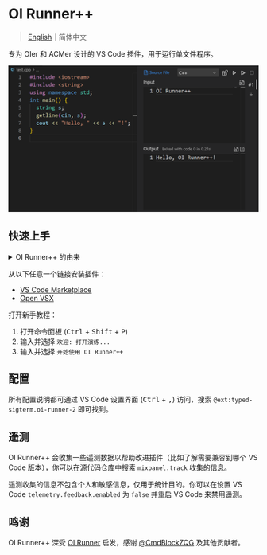 # OI Runner++

> [English](https://github.com/typed-sigterm/oi-runner-2/blob/main/README.md)｜简体中文

专为 OIer 和 ACMer 设计的 VS Code 插件，用于运行单文件程序。

![](./assets/preview.png)

## 快速上手

<details>

<summary>OI Runner++ 的由来</summary>

在 VS Code 中运行 C++ 单文件程序并非易事，我就**深受其害**。网上的教程大多要求配置**冗长、复杂、玄学**的 `.vscode/launch.json` 和 `.vscode/tasks.json`，这完全是一种折磨。

相比之下，[Code Runner](https://marketplace.visualstudio.com/items?itemName=formulahendry.code-runner) 插件的体验好一些，但并不适合 OI 这一特殊场景：

- 会在 Terminal 中留下难看的历史记录
- 不显示运行耗时、退出代码
- 每次都要手动输入样例

后来，我发现了 [OI Runner](https://marketplace.visualstudio.com/items?itemName=CmdBlock.oi-runner)。它是为 OI 场景量身打造的，个人认为其体验已接近完美。但是经过较长时间的使用后，一些问题逐渐显现：

- 运行耗时、退出代码与输出混在一起
- 没有编译中/运行中的状态提示
- 停止运行按钮无效
- 编译/运行时的工作目录是源代码目录，而非工作区目录

我提了一个 [PR](https://github.com/CmdBlockZQG/oi-runner/pull/9)，然而维护者似乎已经放弃维护 OI Runner，没有回复。

2024/6/21，我决定开发 OI Runner++，以 OI Runner 为蓝本进行完全重写并发布。因此，OI Runner++ 保留了 OI Runner 简洁的 UI 设计，但在不少功能上进行了改进。

</details>

从以下任意一个链接安装插件：

- [VS Code Marketplace](https://marketplace.visualstudio.com/items?itemName=typed-sigterm.oi-runner-2)
- [Open VSX](https://open-vsx.org/extension/typed-sigterm/oi-runner-2)

打开新手教程：

1. 打开命令面板 (<kbd>Ctrl</kbd> + <kbd>Shift</kbd> + <kbd>P</kbd>)
2. 输入并选择 `欢迎: 打开演练...`
3. 输入并选择 `开始使用 OI Runner++`

## 配置

所有配置说明都可通过 VS Code 设置界面 (<kbd>Ctrl</kbd> + <kbd>,</kbd>) 访问，搜索 `@ext:typed-sigterm.oi-runner-2` 即可找到。

## 遥测

OI Runner++ 会收集一些遥测数据以帮助改进插件（比如了解需要兼容到哪个 VS Code 版本），你可以在源代码仓库中搜索 `mixpanel.track` 收集的信息。

遥测收集的信息不包含个人和敏感信息，仅用于统计目的。你可以在设置 VS Code `telemetry.feedback.enabled` 为 `false` 并重启 VS Code 来禁用遥测。

## 鸣谢

OI Runner++ 深受 [OI Runner](https://github.com/CmdBlockZQG/oi-runner) 启发，感谢 [@CmdBlockZQG](https://github.com/CmdBlockZQG) 及其他贡献者。

